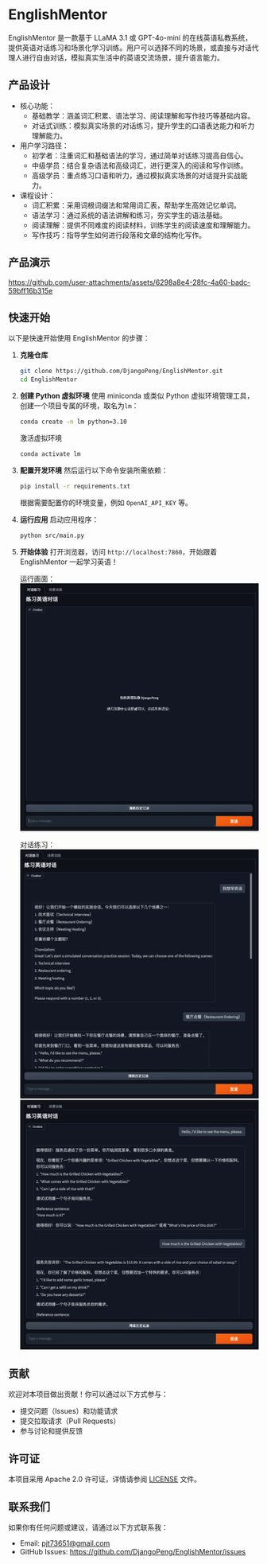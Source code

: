 # EnglishMentor

EnglishMentor 是一款基于 LLaMA 3.1 或 GPT-4o-mini 的在线英语私教系统，提供英语对话练习和场景化学习训练。用户可以选择不同的场景，或直接与对话代理人进行自由对话，模拟真实生活中的英语交流场景，提升语言能力。


## 产品设计

- 核心功能：
  - 基础教学：涵盖词汇积累、语法学习、阅读理解和写作技巧等基础内容。
  - 对话式训练：模拟真实场景的对话练习，提升学生的口语表达能力和听力理解能力。
- 用户学习路径：
  - 初学者：注重词汇和基础语法的学习，通过简单对话练习提高自信心。
  - 中级学员：结合复杂语法和高级词汇，进行更深入的阅读和写作训练。
  - 高级学员：重点练习口语和听力，通过模拟真实场景的对话提升实战能力。
- 课程设计：
  - 词汇积累：采用词根词缀法和常用词汇表，帮助学生高效记忆单词。
  - 语法学习：通过系统的语法讲解和练习，夯实学生的语法基础。
  - 阅读理解：提供不同难度的阅读材料，训练学生的阅读速度和理解能力。
  - 写作技巧：指导学生如何进行段落和文章的结构化写作。

## 产品演示

https://github.com/user-attachments/assets/6298a8e4-28fc-4a60-badc-59bff16b315e


## 快速开始
以下是快速开始使用 EnglishMentor 的步骤：

1. **克隆仓库**
   ```bash
   git clone https://github.com/DjangoPeng/EnglishMentor.git
   cd EnglishMentor
   ```

2. **创建 Python 虚拟环境**
   使用 miniconda 或类似 Python 虚拟环境管理工具，创建一个项目专属的环境，取名为`lm`：
   ```bash
   conda create -n lm python=3.10
   ```
   激活虚拟环境
   ```bash
   conda activate lm
   ```

3. **配置开发环境**
   然后运行以下命令安装所需依赖：
   ```bash
   pip install -r requirements.txt
   ```

   根据需要配置你的环境变量，例如 `OpenAI_API_KEY` 等。

4. **运行应用**
   启动应用程序：
   ```bash
   python src/main.py
   ```

5. **开始体验**
   打开浏览器，访问 `http://localhost:7860`，开始跟着 EnglishMentor 一起学习英语！

   运行画面：
   ![gradio_demo](images/gradio.png)

   对话练习：
   ![gradio_demo_0](images/gradio_0.png)
   ![gradio_demo_1](images/gradio_1.png)


## 贡献
欢迎对本项目做出贡献！你可以通过以下方式参与：
- 提交问题（Issues）和功能请求
- 提交拉取请求（Pull Requests）
- 参与讨论和提供反馈

## 许可证
本项目采用 Apache 2.0 许可证，详情请参阅 [LICENSE](LICENSE) 文件。

## 联系我们

如果你有任何问题或建议，请通过以下方式联系我：
- Email: pjt73651@gmail.com
- GitHub Issues: https://github.com/DjangoPeng/EnglishMentor/issues
